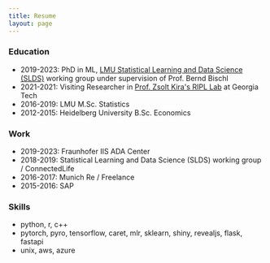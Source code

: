 ```yaml
---
title: Resume
layout: page
---
```


### Education

* 2019-2023: PhD in ML, [LMU Statistical Learning and Data Science (SLDS)](https://www.slds.stat.uni-muenchen.de/) working group under supervision of Prof. Bernd Bischl
* 2021-2021: Visiting Researcher in [Prof. Zsolt Kira's RIPL Lab](https://faculty.cc.gatech.edu/~zk15/) at Georgia Tech
* 2016-2019: LMU M.Sc. Statistics
* 2012-2015: Heidelberg University B.Sc. Economics

### Work

* 2019-2023: Fraunhofer IIS ADA Center
* 2018-2019: Statistical Learning and Data Science (SLDS) working group / ConnectedLife  
* 2016-2017: Munich Re / Freelance
* 2015-2016: SAP  

### Skills

* python, r, c++
* pytorch, pyro, tensorflow, caret, mlr, sklearn, shiny, revealjs, flask, fastapi
* unix, aws, azure


